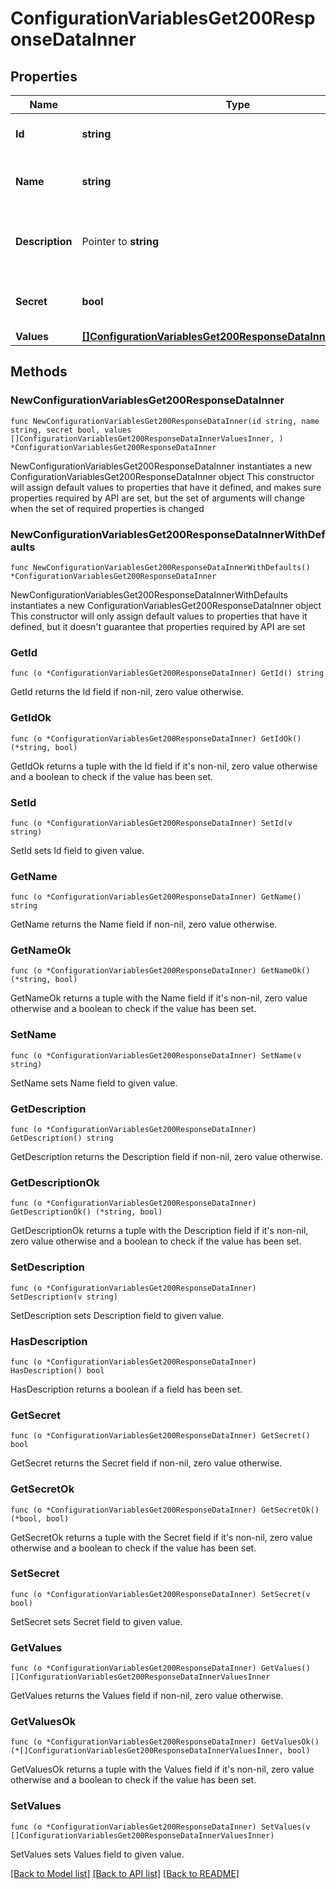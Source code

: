 # ConfigurationVariablesGet200ResponseDataInner

## Properties

Name | Type | Description | Notes
------------ | ------------- | ------------- | -------------
**Id** | **string** | The ID of the configuration variable | 
**Name** | **string** | The name of the configuration variable | 
**Description** | Pointer to **string** | The description of the configuration variable | [optional] 
**Secret** | **bool** | Whether the configuration variable is a secret | 
**Values** | [**[]ConfigurationVariablesGet200ResponseDataInnerValuesInner**](ConfigurationVariablesGet200ResponseDataInnerValuesInner.md) |  | 

## Methods

### NewConfigurationVariablesGet200ResponseDataInner

`func NewConfigurationVariablesGet200ResponseDataInner(id string, name string, secret bool, values []ConfigurationVariablesGet200ResponseDataInnerValuesInner, ) *ConfigurationVariablesGet200ResponseDataInner`

NewConfigurationVariablesGet200ResponseDataInner instantiates a new ConfigurationVariablesGet200ResponseDataInner object
This constructor will assign default values to properties that have it defined,
and makes sure properties required by API are set, but the set of arguments
will change when the set of required properties is changed

### NewConfigurationVariablesGet200ResponseDataInnerWithDefaults

`func NewConfigurationVariablesGet200ResponseDataInnerWithDefaults() *ConfigurationVariablesGet200ResponseDataInner`

NewConfigurationVariablesGet200ResponseDataInnerWithDefaults instantiates a new ConfigurationVariablesGet200ResponseDataInner object
This constructor will only assign default values to properties that have it defined,
but it doesn't guarantee that properties required by API are set

### GetId

`func (o *ConfigurationVariablesGet200ResponseDataInner) GetId() string`

GetId returns the Id field if non-nil, zero value otherwise.

### GetIdOk

`func (o *ConfigurationVariablesGet200ResponseDataInner) GetIdOk() (*string, bool)`

GetIdOk returns a tuple with the Id field if it's non-nil, zero value otherwise
and a boolean to check if the value has been set.

### SetId

`func (o *ConfigurationVariablesGet200ResponseDataInner) SetId(v string)`

SetId sets Id field to given value.


### GetName

`func (o *ConfigurationVariablesGet200ResponseDataInner) GetName() string`

GetName returns the Name field if non-nil, zero value otherwise.

### GetNameOk

`func (o *ConfigurationVariablesGet200ResponseDataInner) GetNameOk() (*string, bool)`

GetNameOk returns a tuple with the Name field if it's non-nil, zero value otherwise
and a boolean to check if the value has been set.

### SetName

`func (o *ConfigurationVariablesGet200ResponseDataInner) SetName(v string)`

SetName sets Name field to given value.


### GetDescription

`func (o *ConfigurationVariablesGet200ResponseDataInner) GetDescription() string`

GetDescription returns the Description field if non-nil, zero value otherwise.

### GetDescriptionOk

`func (o *ConfigurationVariablesGet200ResponseDataInner) GetDescriptionOk() (*string, bool)`

GetDescriptionOk returns a tuple with the Description field if it's non-nil, zero value otherwise
and a boolean to check if the value has been set.

### SetDescription

`func (o *ConfigurationVariablesGet200ResponseDataInner) SetDescription(v string)`

SetDescription sets Description field to given value.

### HasDescription

`func (o *ConfigurationVariablesGet200ResponseDataInner) HasDescription() bool`

HasDescription returns a boolean if a field has been set.

### GetSecret

`func (o *ConfigurationVariablesGet200ResponseDataInner) GetSecret() bool`

GetSecret returns the Secret field if non-nil, zero value otherwise.

### GetSecretOk

`func (o *ConfigurationVariablesGet200ResponseDataInner) GetSecretOk() (*bool, bool)`

GetSecretOk returns a tuple with the Secret field if it's non-nil, zero value otherwise
and a boolean to check if the value has been set.

### SetSecret

`func (o *ConfigurationVariablesGet200ResponseDataInner) SetSecret(v bool)`

SetSecret sets Secret field to given value.


### GetValues

`func (o *ConfigurationVariablesGet200ResponseDataInner) GetValues() []ConfigurationVariablesGet200ResponseDataInnerValuesInner`

GetValues returns the Values field if non-nil, zero value otherwise.

### GetValuesOk

`func (o *ConfigurationVariablesGet200ResponseDataInner) GetValuesOk() (*[]ConfigurationVariablesGet200ResponseDataInnerValuesInner, bool)`

GetValuesOk returns a tuple with the Values field if it's non-nil, zero value otherwise
and a boolean to check if the value has been set.

### SetValues

`func (o *ConfigurationVariablesGet200ResponseDataInner) SetValues(v []ConfigurationVariablesGet200ResponseDataInnerValuesInner)`

SetValues sets Values field to given value.



[[Back to Model list]](../README.md#documentation-for-models) [[Back to API list]](../README.md#documentation-for-api-endpoints) [[Back to README]](../README.md)


